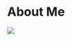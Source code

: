 # About Me

![](https://github-readme-stats.vercel.app/api/top-langs?username=Fybrid&show_icons=true&locale=en&layout=compact)